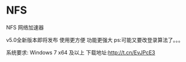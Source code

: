 # NFS
NFS 网络加速器

v5.0全新版本即将发布
使用更方便
功能更强大
ps:可能又要改登录算法了。。。

系统要求: Windows 7 x64 及以上
下载地址:http://t.cn/EvJPcE3
